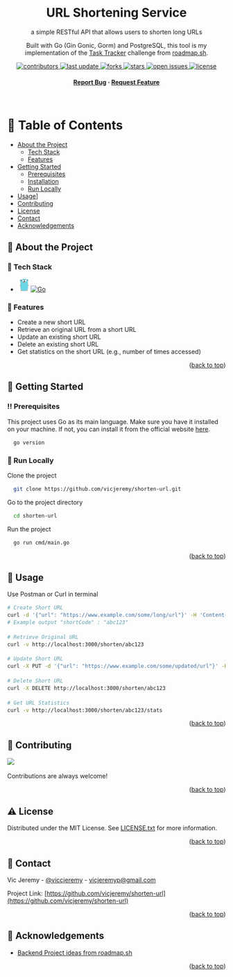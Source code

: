<div align="center" id="readme-top">

  <h1>URL Shortening Service</h1>

  <p>
    a simple RESTful API that allows users to shorten long URLs </p>
 <p>Built with Go (Gin Gonic, Gorm) and PostgreSQL, this tool is my implementation of the <a href="https://roadmap.sh/projects/url-shortening-service">Task Tracker</a> challenge from <a href="https://roadmap.sh">roadmap.sh</a>.
  </p>

<!-- Badges -->
<p>
  <a href="https://github.com/vicjeremy/shorten-url/graphs/contributors">
    <img src="https://img.shields.io/github/contributors/vicjeremy/shorten-url" alt="contributors" />
  </a>
  <a href="">
    <img src="https://img.shields.io/github/last-commit/vicjeremy/shorten-url" alt="last update" />
  </a>
  <a href="https://github.com/vicjeremy/shorten-url/network/members">
    <img src="https://img.shields.io/github/forks/vicjeremy/shorten-url" alt="forks" />
  </a>
  <a href="https://github.com/vicjeremy/shorten-url/stargazers">
    <img src="https://img.shields.io/github/stars/vicjeremy/shorten-url" alt="stars" />
  </a>
  <a href="https://github.com/vicjeremy/shorten-url/issues/">
    <img src="https://img.shields.io/github/issues/vicjeremy/shorten-url" alt="open issues" />
  </a>
  <a href="https://github.com/vicjeremy/shorten-url/blob/master/LICENSE">
    <img src="https://img.shields.io/github/license/vicjeremy/shorten-url.svg" alt="license" />
  </a>
</p>

<h4>
    <a href="https://github.com/vicjeremy/shorten-url/issues/">Report Bug</a>
  <span> · </span>
    <a href="https://github.com/vicjeremy/shorten-url/issues/">Request Feature</a>
  </h4>
</div>

<br />

<!-- Table of Contents -->

# :notebook_with_decorative_cover: Table of Contents

- [About the Project](#star2-about-the-project)
  <!-- - [Screenshots](#camera-screenshots) -->
  - [Tech Stack](#space_invader-tech-stack)
  - [Features](#dart-features)
- [Getting Started](#toolbox-getting-started)
  - [Prerequisites](#bangbang-prerequisites)
  - [Installation](#gear-installation)
  - [Run Locally](#running-run-locally)
- [Usage](#eyes-usage)]
- [Contributing](#wave-contributing)
- [License](#warning-license)
- [Contact](#handshake-contact)
- [Acknowledgements](#gem-acknowledgements)

<!-- About the Project -->

## :star2: About the Project

<!-- Screenshots -->

<!-- ### :camera: Screenshots

<div align="center">
  <img src="img/example-test.png" style="width:600px;height:400px" alt="screenshot" />
</div> -->

<!-- TechStack -->

### :space_invader: Tech Stack

- <a href="https://golang.org" target="_blank" rel="noreferrer"><img src="https://raw.githubusercontent.com/devicons/devicon/master/icons/go/go-original.svg" alt="go" width="30" height="30"/>[![Go][Go]][Go-url]</a>

<!-- Features -->

### :dart: Features

- Create a new short URL
- Retrieve an original URL from a short URL
- Update an existing short URL
- Delete an existing short URL
- Get statistics on the short URL (e.g., number of times accessed)

<p align="right">(<a href="#readme-top">back to top</a>)</p>

<!-- Getting Started -->

## :toolbox: Getting Started

<!-- Prerequisites -->

### :bangbang: Prerequisites

This project uses Go as its main language. Make sure you have it installed on your machine. If not, you can install it from the official website [here](https://golang.org/).

```bash
  go version
```

<!-- Run Locally -->

### :running: Run Locally

Clone the project

```bash
  git clone https://github.com/vicjeremy/shorten-url.git
```

Go to the project directory

```bash
  cd shorten-url
```

Run the project

```bash
  go run cmd/main.go
```

<p align="right">(<a href="#readme-top">back to top</a>)</p>

<!-- Usage -->

## :eyes: Usage
Use Postman or Curl in terminal

```bash
# Create Short URL
curl -d '{"url": "https://www.example.com/some/long/url"}' -H 'Content-Type: application/json' http://localhost:3000/shorten
# Example output "shortCode" : "abc123"

# Retrieve Original URL
curl -v http://localhost:3000/shorten/abc123

# Update Short URL
curl -X PUT -d '{"url": "https://www.example.com/some/updated/url"}' -H 'Content-Type: application/json' http://localhost:3000/shorten/abc123

# Delete Short URL
curl -X DELETE http://localhost:3000/shorten/abc123

# Get URL Statistics
curl -v http://localhost:3000/shorten/abc123/stats
```

<p align="right">(<a href="#readme-top">back to top</a>)</p>

<!-- Contributing -->

## :wave: Contributing

<a href="https://github.com/vicjeremy/shorten-url/graphs/contributors">
  <img src="https://contrib.rocks/image?repo=vicjeremy/shorten-url" />
</a>

Contributions are always welcome!

<p align="right">(<a href="#readme-top">back to top</a>)</p>

<!-- License -->

## :warning: License

Distributed under the MIT License. See [LICENSE.txt](LICENSE.txt) for more information.

<p align="right">(<a href="#readme-top">back to top</a>)</p>

<!-- Contact -->

## :handshake: Contact

Vic Jeremy - [@viccjeremy](https://instagram.com/viccjeremy) - [vicjeremyp@gmail.com](mailto:vicjeremyp@gmail.com)

Project Link: [https://github.com/vicjeremy/shorten-url](https://github.com/vicjeremy/shorten-url)

<p align="right">(<a href="#readme-top">back to top</a>)</p>

<!-- Acknowledgments -->

## :gem: Acknowledgements

- [Backend Project ideas from roadmap.sh](https://roadmap.sh/backend/projects)


<p align="right">(<a href="#readme-top">back to top</a>)</p>

[Go]: https://img.shields.io/badge/GOlang-00ADD8?style=for-the-badge&logo=go&logoColor=white
[Go-url]: https://golang.org/
